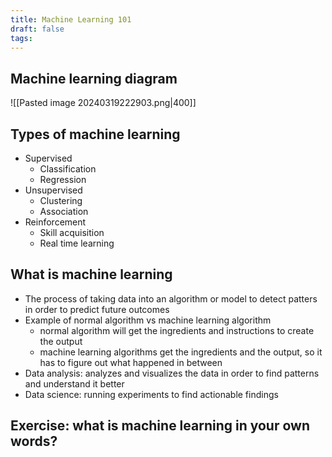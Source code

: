 ```yaml
---
title: Machine Learning 101
draft: false
tags:
---
```

## Machine learning diagram 
![[Pasted image 20240319222903.png|400]]
## Types of machine learning 
- Supervised 
	- Classification 
	- Regression
- Unsupervised 
	- Clustering
	- Association 
- Reinforcement 
	- Skill acquisition
	- Real time learning 
## What is machine learning 
- The process of taking data into an algorithm or model to detect patters in order to predict future outcomes 
- Example of normal algorithm vs machine learning algorithm 
	- normal algorithm will get the ingredients and instructions to create the output
	- machine learning algorithms get the ingredients and the output, so it has to figure out what happened in between 
- Data analysis: analyzes and visualizes the data in order to find patterns and understand it better 
- Data science: running experiments to find actionable findings 
## Exercise: what is machine learning in your own words?
